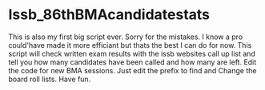 # Issb_86thBMAcandidatestats
This is also my first big script ever. Sorry for the mistakes. I know a pro could'have made it more efficiant but thats the best I can do for now.
This script will check written exam results with the issb websites call up list and tell you how many candidates have been called and how many are left.
Edit the code for new BMA sessions. Just edit the prefix to find and Change the board roll lists.
Have fun.
